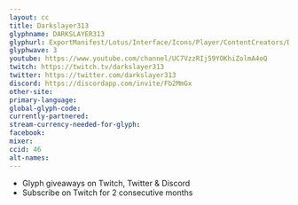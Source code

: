```yaml
---
layout: cc
title: Darkslayer313
glyphname: DARKSLAYER313
glyphurl: ExportManifest/Lotus/Interface/Icons/Player/ContentCreators/DarkSlayer313.png
glyphwave: 3
youtube: https://www.youtube.com/channel/UC7VzzRIj59YOKhiZolmA4oQ
twitch: https://twitch.tv/darkslayer313
twitter: https://twitter.com/darkslayer313
discord: https://discordapp.com/invite/Fb2MmGx
other-site:
primary-language:
global-glyph-code:
currently-partnered:
stream-currency-needed-for-glyph:
facebook:
mixer:
ccid: 46
alt-names:
---
```

* Glyph giveaways on Twitch, Twitter & Discord
* Subscribe on Twitch for 2 consecutive months
